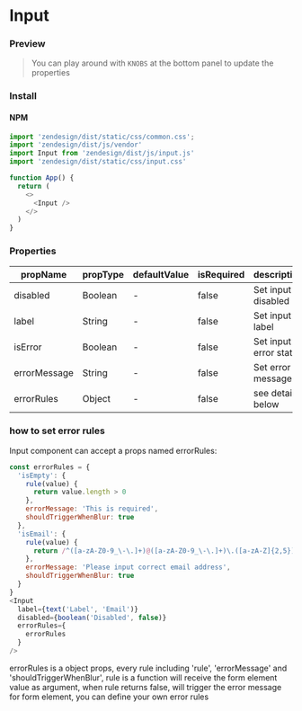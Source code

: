 # Input

### Preview

> You can play around with `KNOBS` at the bottom panel to update the properties

<!-- STORY -->

### Install

#### NPM

```js
import 'zendesign/dist/static/css/common.css';
import 'zendesign/dist/js/vendor'
import Input from 'zendesign/dist/js/input.js'
import 'zendesign/dist/static/css/input.css'
```

```js
function App() {
  return (
    <>
      <Input />
    </>
  )
}
```

### Properties

| propName   | propType | defaultValue | isRequired | description                                                                                |
| ---------- | -------- | ------------ | ---------- | ------------------------------------------------------------------------------------------ |
| disabled    | Boolean  | -        | false      | Set input disabled                      |
| label    | String  | -        | false      | Set input label                      |
| isError    | Boolean  | -        | false      | Set input error status                      |
| errorMessage    | String  | -        | false      | Set error message                      |
| errorRules    | Object  | -        | false      | see detail below                      |


### how to set error rules
Input component can accept a props named errorRules:

```js
const errorRules = {
  'isEmpty': {
    rule(value) {
      return value.length > 0
    },
    errorMessage: 'This is required',
    shouldTriggerWhenBlur: true
  },
  'isEmail': {
    rule(value) {
      return /^([a-zA-Z0-9_\-\.]+)@([a-zA-Z0-9_\-\.]+)\.([a-zA-Z]{2,5})$/.test(value)
    },
    errorMessage: 'Please input correct email address',
    shouldTriggerWhenBlur: true
  }
}
<Input
  label={text('Label', 'Email')}
  disabled={boolean('Disabled', false)}
  errorRules={
    errorRules
  }
/>
```
errorRules is a object props, every rule including 'rule', 'errorMessage' and 'shouldTriggerWhenBlur',
rule is a function will receive the form element value as argument,
when rule returns false, will trigger the error message for form element,
you can define your own error rules
